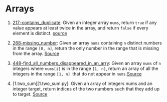 # Arrays 

1.  [217-contains_duplicate](217-contains_duplicate.py): Given an integer array `nums`, return `true` if any value appears at least twice in the array, and return `false` if every element is distinct. [source](https://leetcode.com/problems/contains-duplicate/)

2. [268-missing_number](268-missing_number.py): Given an array `nums` containing `n` distinct numbers in the range `[0, n]`, return the only number in the range that is missing from the array. [Source](https://leetcode.com/problems/missing-number/description/)

3. [448-find_all_numbers_disappeared_in_an_arry](find_all_numbers_disappeared_in_an_arry.py): Given an array `nums` of `n` integers where `nums[i]` is in the range `[1, n]`, return an array of all the integers in the range `[1, n] `that do not appear in `nums`.[Source](https://leetcode.com/problems/find-all-numbers-disappeared-in-an-array/description/)

4. [1.two_sum][1.two_sum.py]: Given an array of integers nums and an integer target, return indices of the two numbers such that they add up to target. [Source](https://leetcode.com/problems/two-sum/description/)
